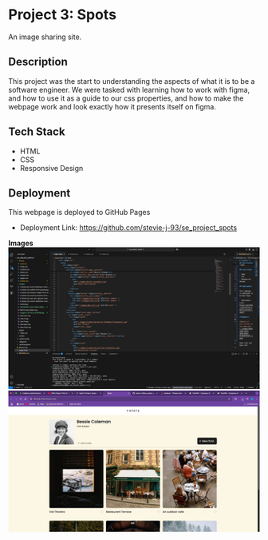 # Project 3: Spots

An image sharing site.

## Description

This project was the start to understanding the aspects of what it is to be a software engineer. We were tasked with learning how to work with figma, and how to use it as a guide to our css properties, and how to make the webpage work and look exactly how it presents itself on figma.

## Tech Stack

- HTML
- CSS
- Responsive Design

## Deployment

This webpage is deployed to GitHub Pages

- Deployment Link: https://github.com/stevie-j-93/se_project_spots

**Images**
![photo of the HTML on VS code](./images/C44BF3DC-C61D-44ED-86B0-BBBCCFABD80D.jpeg)
![photo of plus button on the website](./images/BA5329F8-2544-4605-86A5-0C36587695F7.jpeg)
